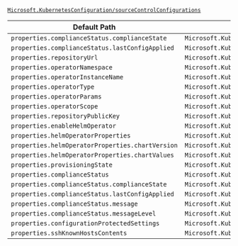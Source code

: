 [`Microsoft.KubernetesConfiguration/sourceControlConfigurations`](https://docs.microsoft.com/en-us/azure/templates/microsoft.kubernetesconfiguration/sourcecontrolconfigurations)

| Default Path | Alias |
|---|---|
| `properties.complianceStatus.complianceState` | `Microsoft.KubernetesConfiguration/sourceControlConfigurations/complianceState` |
| `properties.complianceStatus.lastConfigApplied` | `Microsoft.KubernetesConfiguration/sourceControlConfigurations/lastConfigApplied` |
| `properties.repositoryUrl` | `Microsoft.KubernetesConfiguration/sourceControlConfigurations/repositoryUrl` |
| `properties.operatorNamespace` | `Microsoft.KubernetesConfiguration/sourceControlConfigurations/operatorNamespace` |
| `properties.operatorInstanceName` | `Microsoft.KubernetesConfiguration/sourceControlConfigurations/operatorInstanceName` |
| `properties.operatorType` | `Microsoft.KubernetesConfiguration/sourceControlConfigurations/operatorType` |
| `properties.operatorParams` | `Microsoft.KubernetesConfiguration/sourceControlConfigurations/operatorParams` |
| `properties.operatorScope` | `Microsoft.KubernetesConfiguration/sourceControlConfigurations/operatorScope` |
| `properties.repositoryPublicKey` | `Microsoft.KubernetesConfiguration/sourceControlConfigurations/repositoryPublicKey` |
| `properties.enableHelmOperator` | `Microsoft.KubernetesConfiguration/sourceControlConfigurations/enableHelmOperator` |
| `properties.helmOperatorProperties` | `Microsoft.KubernetesConfiguration/sourceControlConfigurations/helmOperatorProperties` |
| `properties.helmOperatorProperties.chartVersion` | `Microsoft.KubernetesConfiguration/sourceControlConfigurations/helmOperatorProperties.chartVersion` |
| `properties.helmOperatorProperties.chartValues` | `Microsoft.KubernetesConfiguration/sourceControlConfigurations/helmOperatorProperties.chartValues` |
| `properties.provisioningState` | `Microsoft.KubernetesConfiguration/sourceControlConfigurations/provisioningState` |
| `properties.complianceStatus` | `Microsoft.KubernetesConfiguration/sourceControlConfigurations/complianceStatus` |
| `properties.complianceStatus.complianceState` | `Microsoft.KubernetesConfiguration/sourceControlConfigurations/complianceStatus.complianceState` |
| `properties.complianceStatus.lastConfigApplied` | `Microsoft.KubernetesConfiguration/sourceControlConfigurations/complianceStatus.lastConfigApplied` |
| `properties.complianceStatus.message` | `Microsoft.KubernetesConfiguration/sourceControlConfigurations/complianceStatus.message` |
| `properties.complianceStatus.messageLevel` | `Microsoft.KubernetesConfiguration/sourceControlConfigurations/complianceStatus.messageLevel` |
| `properties.configurationProtectedSettings` | `Microsoft.KubernetesConfiguration/sourceControlConfigurations/configurationProtectedSettings` |
| `properties.sshKnownHostsContents` | `Microsoft.KubernetesConfiguration/sourceControlConfigurations/sshKnownHostsContents` |


